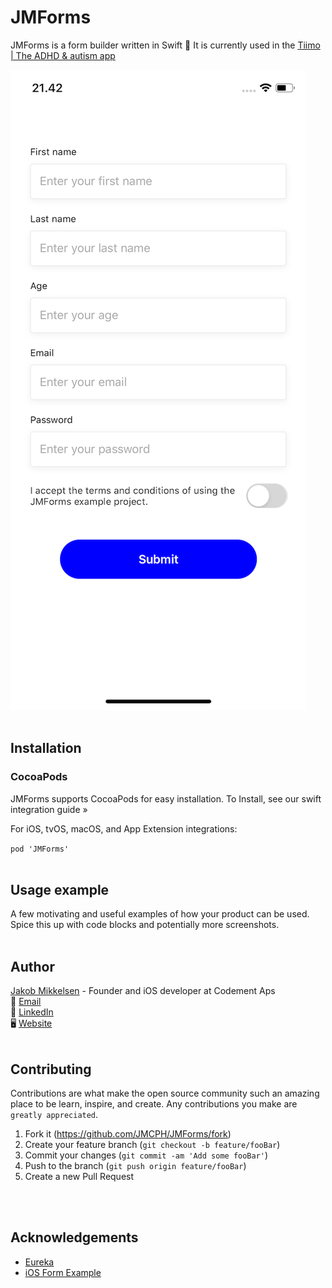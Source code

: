 # JMForms
JMForms is a form builder written in Swift 📝 It is currently used in the [Tiimo | The ADHD & autism app](https://apps.apple.com/dk/app/tiimo-the-adhd-autism-app/id1480220328)

![alt text](https://github.com/JMCPH/JMForms/blob/master/Screenshots/screenshot1.png?raw=true)
<br />
<br />

## Installation

### CocoaPods

JMForms supports CocoaPods for easy installation. To Install, see our swift integration guide »

For iOS, tvOS, macOS, and App Extension integrations:

```pod 'JMForms'```
<br />
<br />

## Usage example

A few motivating and useful examples of how your product can be used. Spice this up with code blocks and potentially more screenshots.
<br />
<br />



## Author

[Jakob Mikkelsen](https://github.com/JMCPH) - Founder and iOS developer at Codement Aps<br />
📩 [Email](mailto:jpm@codement.dk?subject=[GitHub]%20JMForms)<br />
🔗 [LinkedIn](https://www.linkedin.com/in/JMCPH)<br />
🖥 [Website](www.codement.dk)
<br />
<br />


## Contributing
Contributions are what make the open source community such an amazing place to be learn, inspire, and create. Any contributions you make are ``greatly appreciated``.
1. Fork it (<https://github.com/JMCPH/JMForms/fork>)
2. Create your feature branch (`git checkout -b feature/fooBar`)
3. Commit your changes (`git commit -am 'Add some fooBar'`)
4. Push to the branch (`git push origin feature/fooBar`)
5. Create a new Pull Request
<br />
<br />

## Acknowledgements
- [Eureka](https://github.com/xmartlabs/Eureka)
- [iOS Form Example](https://github.com/Ericdowney/iOSFormExample)

